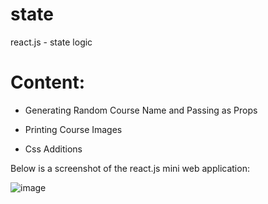 # state
react.js - state logic

# Content:
- Generating Random Course Name and Passing as Props

- Printing Course Images

- Css Additions

Below is a screenshot of the react.js mini web application:

![image](https://github.com/ayse0yalcinkaya/state/assets/157410355/3fc892b0-0bf9-4ed2-8010-ac34ab3d40ed)
